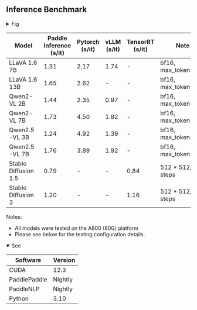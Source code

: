 
## Inference Benchmark
<details >
<summary>Fig</summary>

![Figure_2](https://github.com/user-attachments/assets/c447c3d5-3e9d-4634-81ec-cca906c0533e)

</details>


| Model | Paddle Inference (s/it) | Pytorch (s/it) | vLLM (s/it) | TensorRT (s/it) | Note |
|---|---|---|---|---|---|
| LLaVA 1.6 7B           | 1.31 | 2.17 | 1.74 | -    | bf16, max_token=128
| LLaVA 1.6 13B          | 1.65 | 2.62 | -    | -    | bf16, max_token=128
| Qwen2-VL 2B            | 1.44 | 2.35 | 0.97 | -    | bf16, max_token=128
| Qwen2-VL 7B            | 1.73 | 4.50 | 1.82 | -    | bf16, max_token=128
| Qwen2.5-VL 3B          | 1.24 | 4.92 | 1.39 | -    | bf16, max_token=128
| Qwen2.5-VL 7B          | 1.76 | 3.89 | 1.92 | -    | bf16, max_token=128
| Stable Diffusion 1.5   | 0.79 | -    | -    | 0.84 | 512 * 512, 50 steps
| Stable Diffusion 3     | 1.20 | -    | -    | 1.16 | 512 * 512, 50 steps


Notes:
- All models were tested on the A800 (80G) platform
- Please see below for the testing configuration details.

<details open>
<summary>See</summary>

Software | Version
---|---
CUDA         | 12.3
PaddlePaddle | Nightly
PaddleNLP    | Nightly
Python       | 3.10
</details>

<!-- 
```python
import matplotlib.pyplot as plt
import numpy as np

# 数据
models = [
    "LLaVA 1.6 7B", 
    "LLaVA 1.6 13B", 
    "Qwen2-VL 2B", 
    "Qwen2-VL 7B", 
    "Qwen2.5-VL 3B",
    "Qwen2.5-VL 7B"
    "Stable Diffusion 1.5", 
    "Stable Diffusion 3"
]

paddle_inference = [1.31, 1.65, 1.44, 1.73, 1.24, 1.76, 0.79, 1.20]
torch_inference = [2.17, 2.62, 2.35, 4.50, 4.92, 3.89, None, None]
vllm_inference = [1.74, None, 0.97, 1.82, 1.39, 1.92, None, None]
tensorrt_inference = [0, None, None, None, None, None, 0.84, 1.16] # 0 for legend

# contrasts = [
#     ["+51.5%", "+24.7%"],
#     ["+37.0%"],
#     ["+38.7%", "-48.0%"],
#     ["+60.6%", "+5.4%"],
#     ["+5.6%"],
#     ["-3.4%"]
# ]

# 设置图形大小
plt.figure(figsize=(14, 8))

# 设置柱的位置
x_positions = []
x_labels = []
offset = 0

for idx, model in enumerate(models):
    num_bars = 4  # 最多有四种框架
    x = np.arange(num_bars) + offset
    x_positions.append(offset + 1.5)  # 中心位置用于标签
    x_labels.append(model)
    offset += num_bars + 1  # 给不同模型之间增加间隔

    # 绘制柱状图
    plt.bar(x[0], paddle_inference[idx], 0.4, label='Paddle' if idx == 0 else "", color='b')
    if torch_inference[idx] is not None:
        plt.bar(x[1], torch_inference[idx], 0.4, label='Pytorch' if idx == 0 else "", color='r')
    if vllm_inference[idx] is not None:
        plt.bar(x[2], vllm_inference[idx], 0.4, label='vLMM' if idx == 0 else "", color='g')
    if tensorrt_inference[idx] is not None:
        plt.bar(x[3], tensorrt_inference[idx], 0.4, label='TensorRT' if idx == 0 else "", color='y')

    # 在每个柱子上显示速度提升百分比
    # for i, contrast in enumerate(contrasts[idx]):
    #     plt.text(x[i], max(filter(None, [paddle_inference[idx], torch_inference[idx], vllm_inference[idx], tensorrt_inference[idx]])) + 0.05, contrast, ha='center', va='bottom', fontsize=8)
    
    # 在每个柱子上显示数据值和速度提升百分比
    for i, value in enumerate([paddle_inference[idx], torch_inference[idx], vllm_inference[idx], tensorrt_inference[idx]]):
        if value is not None:
            plt.text(x[i], value + 0.05, f'{value:.2f}', ha='center', va='bottom', fontsize=9)

# 添加标签和标题
# plt.xlabel('Model')
plt.ylabel('Inference Time (s/it)')
plt.title('Comparison of Inference Time across Different Frameworks')
plt.xticks(x_positions, x_labels, rotation=30, ha='right')
plt.legend()

# 显示图形
plt.tight_layout()
plt.show()

``` -->